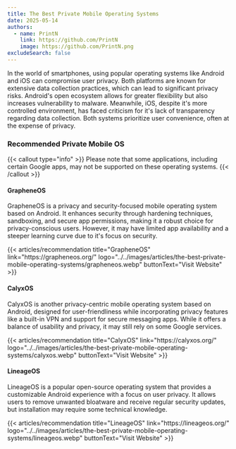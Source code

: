 ```yaml
---
title: The Best Private Mobile Operating Systems
date: 2025-05-14
authors:
  - name: PrintN
    link: https://github.com/PrintN
    image: https://github.com/PrintN.png
excludeSearch: false
---
```

In the world of smartphones, using popular operating systems like Android and iOS can compromise user privacy. Both platforms are known for extensive data collection practices, which can lead to significant privacy risks. Android's open ecosystem allows for greater flexibility but also increases vulnerability to malware. Meanwhile, iOS, despite it's more controlled environment, has faced criticism for it's lack of transparency regarding data collection. Both systems prioritize user convenience, often at the expense of privacy.

### Recommended Private Mobile OS
{{< callout type="info" >}}
  Please note that some applications, including certain Google apps, may not be supported on these operating systems.
{{< /callout >}}

#### GrapheneOS
GrapheneOS is a privacy and security-focused mobile operating system based on Android. It enhances security through hardening techniques, sandboxing, and secure app permissions, making it a robust choice for privacy-conscious users. However, it may have limited app availability and a steeper learning curve due to it's focus on security.
<div class="recommendations">
  <div class="grid">
    {{< articles/recommendation title="GrapheneOS" link="https://grapheneos.org/" logo="../../images/articles/the-best-private-mobile-operating-systems/grapheneos.webp" buttonText="Visit Website" >}}
  </div>
</div>


#### CalyxOS
CalyxOS is another privacy-centric mobile operating system based on Android, designed for user-friendliness while incorporating privacy features like a built-in VPN and support for secure messaging apps. While it offers a balance of usability and privacy, it may still rely on some Google services.
<div class="recommendations">
  <div class="grid">
    {{< articles/recommendation title="CalyxOS" link="https://calyxos.org/" logo="../../images/articles/the-best-private-mobile-operating-systems/calyxos.webp" buttonText="Visit Website" >}}
  </div>
</div>


#### LineageOS
LineageOS is a popular open-source operating system that provides a customizable Android experience with a focus on user privacy. It allows users to remove unwanted bloatware and receive regular security updates, but installation may require some technical knowledge.
<div class="recommendations">
  <div class="grid">
    {{< articles/recommendation title="LineageOS" link="https://lineageos.org/" logo="../../images/articles/the-best-private-mobile-operating-systems/lineageos.webp" buttonText="Visit Website" >}}
  </div>
</div>